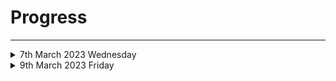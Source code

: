 # Progress

----



<details>
<summary>7th March 2023 Wednesday</summary>

```js
1. Linear Regression From Scratch
2. Perceptron From Scratch 
```

</details>

<details>
<summary>9th March 2023 Friday</summary>

```js
1. Neural Network From Scratch
```

</details>
